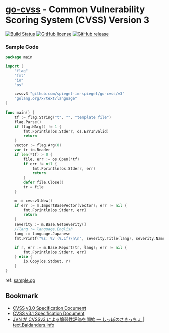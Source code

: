 # [go-cvss] - Common Vulnerability Scoring System (CVSS) Version 3

[![Build Status](https://travis-ci.org/spiegel-im-spiegel/go-cvss.svg?branch=master)](https://travis-ci.org/spiegel-im-spiegel/go-cvss)
[![GitHub license](https://img.shields.io/badge/license-Apache%202-blue.svg)](https://raw.githubusercontent.com/spiegel-im-spiegel/go-cvss/master/LICENSE)
[![GitHub release](https://img.shields.io/github/release/spiegel-im-spiegel/go-cvss.svg)](https://github.com/spiegel-im-spiegel/go-cvss/releases/latest)

### Sample Code

```go
package main

import (
	"flag"
	"fmt"
	"io"
	"os"

	cvssv3 "github.com/spiegel-im-spiegel/go-cvss/v3"
	"golang.org/x/text/language"
)

func main() {
	tf := flag.String("t", "", "template file")
	flag.Parse()
	if flag.NArg() != 1 {
		fmt.Fprintln(os.Stderr, os.ErrInvalid)
		return
	}
	vector := flag.Arg(0)
	var tr io.Reader
	if len(*tf) > 0 {
		file, err := os.Open(*tf)
		if err != nil {
			fmt.Fprintln(os.Stderr, err)
			return
		}
		defer file.Close()
		tr = file
	}

	m := cvssv3.New()
	if err := m.ImportBaseVector(vector); err != nil {
		fmt.Fprintln(os.Stderr, err)
		return
	}
	severity := m.Base.GetSeverity()
	//lang := language.English
	lang := language.Japanese
	fmt.Printf("%s: %v (%.1f)\n\n", severity.Title(lang), severity.NameOfValue(lang), m.Base.Score())

	if r, err := m.Base.Report(tr, lang); err != nil {
		fmt.Fprintln(os.Stderr, err)
	} else {
		io.Copy(os.Stdout, r)
	}
}
```

ref: [sample.go](https://github.com/spiegel-im-spiegel/go-cvss/blob/master/sample/sample.go)

## Bookmark

- [CVSS v3.0 Specification Document](https://www.first.org/cvss/v3.0/specification-document)
- [CVSS v3.1 Specification Document](https://www.first.org/cvss/v3.1/specification-document)
- [JVN が CVSSv3 による脆弱性評価を開始 — しっぽのさきっちょ | text.Baldanders.info](http://text.baldanders.info/remark/2015/cvss-v3-metrics-in-jvn/)

[go-cvss]: https://github.com/spiegel-im-spiegel/cvss3
